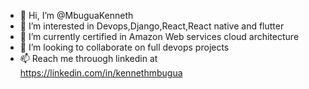 - 👋 Hi, I’m @MbuguaKenneth
- 👀 I’m interested in Devops,Django,React,React native and flutter
- 🌱 I’m currently certified in Amazon Web services cloud architecture
- 💞️ I’m looking to collaborate on full devops projects
- 📫 Reach me throuogh linkedin at https://linkedin.com/in/kennethmbugua



